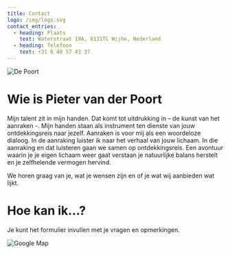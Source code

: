 ```yaml
---
title: Contact
logo: /img/logo.svg
contact_entries:
  - heading: Plaats
    text: Waterstraat 19A, 8131TC Wijhe, Nederland
  - heading: Telefoon
    text: +31 6 40 57 43 37
---
```

![](img/img_5243.jpg "De Poort")

# Wie is Pieter van der Poort

Mijn talent zit in mijn handen. Dat komt tot uitdrukking in – de kunst van het aanraken -. Mijn handen staan als instrument ten dienste van jouw ontdekkingsreis naar jezelf. Aanraken is voor mij als een woordeloze dialoog. In de aanraking luister ik naar het verhaal van jouw lichaam. In die aanraking en dat luisteren gaan we samen op ontdekkingsreis. Een avontuur waarin je je eigen lichaam weer gaat verstaan  je natuurlijke balans herstelt en je zelfhelende vermogen hervind.

We horen graag van je, wat je wensen zijn en of je wat wij aanbieden wat lijkt.

# Hoe kan ik…?

Je kunt het formulier invullen met je vragen en opmerkingen.

![](img/schermafbeelding-2023-08-16-om-20.14.19.png "Google Map")
